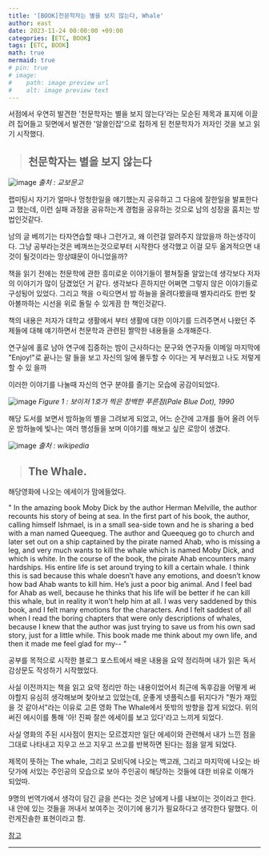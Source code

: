 ```yaml
---
title: '[BOOK]천문학자는 별을 보지 않는다, Whale'
author: east
date: 2023-11-24 00:00:00 +09:00
categories: [ETC, BOOK]
tags: [ETC, BOOK]
math: true
mermaid: true
# pin: true
# image:
#    path: image preview url
#    alt: image preview text
---
```


서점에서 우연히 발견한 '천문학자는 별을 보지 않는다'라는 모순된 제목과 표지에 이끌려 집어들고 뒷면에서 발견한 '알쓸인잡'으로 접하게 된 천문학자가 저자인 것을 보고 읽기 시작했다.

> ## 천문학자는 별을 보지 않는다

![image](https://contents.kyobobook.co.kr/sih/fit-in/458x0/pdt/9788954677257.jpg)
_출처 : 교보문고_

랩미팅시 자기가 얼마나 멍청한일을 얘기했는지 공유하고 그 다음에 잘한일을 발표한다고 했는데, 이런 실패 과정을 공유하는게 경험을 공유하는 것으로 남의 성장을 훔치는 방법인것같다.

남의 글 베끼기는 타자연습할 때나 그런가고, 왜 이런걸 알려주지 않았을까 하는생각이다. 그냥 공부라는것은 베껴쓰는것으로부터 시작한다 생각했고 이걸 모두 옮겨적으면 내것이 될것이라는 망상떄문이 아니었을까?

책을 읽기 전에는 천문학에 관한 흥미로운 이야기들이 펼쳐질줄 알았는데 생각보다 저자의 이야기가 많이 담겼었던 거 같다. 생각보다 흔하지만 어쩌면 그렇지 않은 이야기들로 구성됭어 있었다. 그리고 책을 ㅇ릭으면서 밤 하늘을 올려다봤을때 별자리라도 한번 찾아볼까하는 시선을 위로 돌릴 수 있게끔 한 책인것같다.

책의 내용은 저자가 대학교 생활에서 부터 생활에 대한 이야기를 드려주면서 나왔던 주제들에 대해 얘기하면서 천문학과 관련된 짤막한 내용들을 소개해준다.

연구실에 홀로 남아 연구에 집중하는 밤이 근사하다는 문구와 연구자들 이메일 마지막에 "Enjoy!"로 끝나는 말 들을 보고 자신의 일에 몰두할 수 이다는 게 부러웠고 나도 저렇게 할 수 있 을까

이러한 이야기를 나눌때 자신의 연구 분야를 즐기는 모습에 공감이되었다.

![image](https://smd-cms.nasa.gov/wp-content/uploads/2023/09/PIA23645_PaleBlueDotRevisited_1600.jpg?w=1024)
_Figure 1 : 보이저 1호가 찍은 창백한 푸른점(Pale Blue Dot), 1990_

해당 도서를 보면서 밤하늘의 별을 그려보게 되었고, 어느 순간에 고개를 들어 올려 어두운 밤하늘에 빛나는 여러 행성들을 보며 이야기를 해보고 싶은 로망이 생겼다.

![image](https://upload.wikimedia.org/wikipedia/en/f/f3/TheWhalePoster.jpg)
_출처 : wikipedia_


> ## The Whale.

해당영화에 나오는 에세이가 맘에들었다.

"
In the amazing book Moby Dick by the author Herman Melville, the author recounts his story of being at sea. In the first part of his book, the author, calling himself Ishmael, is in a small sea-side town and he is sharing a bed with a man named Queequeg. The author and Queequeg go to church and later set out on a ship captained by the pirate named Ahab, who is missing a leg, and very much wants to kill the whale which is named Moby Dick, and which is white. In the course of the book, the pirate Ahab encounters many hardships. His entire life is set around trying to kill a certain whale. I think this is sad because this whale doesn’t have any emotions, and doesn’t know how bad Ahab wants to kill him. He’s just a poor big animal. And I feel bad for Ahab as well, because he thinks that his life will be better if he can kill this whale, but in reality it won’t help him at all. I was very saddened by this book, and I felt many emotions for the characters. And I felt saddest of all when I read the boring chapters that were only descriptions of whales, because I knew that the author was just trying to save us from his own sad story, just for a little while. This book made me think about my own life, and then it made me feel glad for my--
"

공부를 목적으로 시작한 블로그 포스트에서 배운 내용을 요약 정리하며 내가 읽은 독서 감상문도 작성하기 시작했었다.

사실 이전까지는 책을 읽고 요약 정리만 하는 내용이었어서 최근에 독후감을 어떻게 써야할지 유심히 생각해보며 찾아보고 있었는데, 운좋게 넷플릭스를 
뒤지다가 "뭔가 재밌을 것 같아서"라는 이유로 고른 영화 The Whale에서 뜻밖의 방향을 잡게 되었다. 위의 써진 에시이를 통해 '아! 진짜 잘쓴 에세이를 보고 있다'라고 느끼게 되었다.

사실 영화의 주된 시사점이 뭔지는 모르겠지만 일단 에세이와 관련해서 내가 느낀 점을 그대로 나타내고 지우고 쓰고 지우고 쓰고를 반복하면 된다는 점을 알게 되었다.

제목이 뜻하는 The whale, 그리고 모비딕에 나오는 백고래, 그리고 마지막에 나오는 바닷가에 서있는 주인공의 모습으로 보아 주인공이 해당하는 것들에 대한 비유로 이해가 되었따.

9명의 번역가에서
생각이 담긴 글을 쓴다는 것은 남에게 나를 내보이는 것이라고 한다. 내 안에 있는 것들을 꺼내서 보여주는 것이기에 용기가 필요하다고 생각한다 말했다. 이런게진솔한 표현이라고 함.

[참고](https://www.youtube.com/watch?v=qytxvmVL28c)

---




<br><br>
---